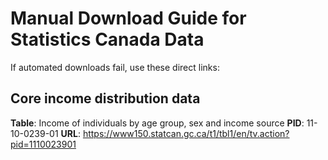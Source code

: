# Manual Download Guide for Statistics Canada Data

If automated downloads fail, use these direct links:

## Core income distribution data
**Table**: Income of individuals by age group, sex and income source
**PID**: 11-10-0239-01
**URL**: https://www150.statcan.gc.ca/t1/tbl1/en/tv.action?pid=1110023901

